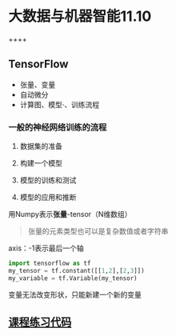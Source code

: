 # 大数据与机器智能11.10

++++

##  TensorFlow

+ 张量、变量
+ 自动微分
+ 计算图、模型·、训练流程

### 一般的神经网络训练的流程

1. 数据集的准备

2. 构建一个模型

3. 模型的训练和测试

4. 模型的应用和推断

用Numpy表示**张量**-tensor（N维数组）

> 张量的元素类型也可以是复杂数值或者字符串

axis：-1表示最后一个轴

```python
import tensorflow as tf
my_tensor = tf.constant([[1,2],[2,3]])
my_variable = tf.Variable(my_tensor)
```

变量无法改变形状，只能新建一个新的变量

## [课程练习代码](https://github.com/TATP-233/BDMI-2020A/blob/main/Week9.ipynb)